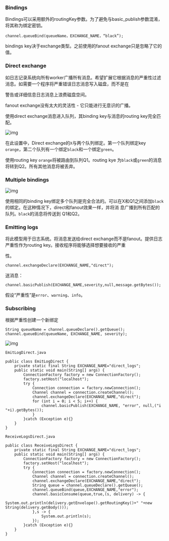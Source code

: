 ### Bindings

Bindings可以采用额外的routingKey参数。为了避免与basic_publish参数混淆，将其称为绑定密钥。

    channel.queueBind(queueName，EXCHANGE_NAME，“black”);

bindings key决于exchange类型。之前使用的fanout exchange只是忽略了它的值。

### Direct exchange
如日志记录系统向所有worker广播所有消息。希望扩展它根据消息的严重性过滤消息。如需要一个程序将严重错误日志消息写入磁盘，而不是在

警告或详细信息日志消息上浪费磁盘空间。

fanout exchange没有太大的灵活性 - 它只能进行无意识的广播。

使用direct exchange消息进入队列，其binding key与消息的routing key完全匹配。

![img](https://www.rabbitmq.com/img/tutorials/direct-exchange.png)

在此设置中，Direct exchange的`X`与两个队列绑定。第一个队列绑定key `orange`，第二个队列有一个绑定`black`和一个绑定`green`。

使用routing key `orange`将被路由到队列Q1。routing kye 为`black`或`green`的消息将转到Q2。所有其他消息将被丢弃。

### Multiple bindings

![img](https://www.rabbitmq.com/img/tutorials/direct-exchange-multiple.png)

使用相同的binding key绑定多个队列是完全合法的。可以在X和Q1之间添加`black`的绑定。在这种情况下，direct和fanout效果一样，并将消
息广播到所有匹配的队列。`black`的消息将传送到 Q1和Q2。

### Emitting logs
将此模型用于日志系统。将消息发送给direct exchange而不是fanout。提供日志严重性作为routing key。接收程序将能够选择想要接收的严重

性。

    channel.exchangeDeclare(EXCHANGE_NAME,"direct");
    
送消息：

    channel.basicPublish(EXCHANGE_NAME,severity,null,message.getBytes());

假设“严重性”是`error`、`warning`、`info`。

### Subscribing

根据严重性创建一个新绑定

    String queueName = channel.queueDeclare().getQueue();
    channel.queueBind(queueName, EXCHANGE_NAME, severity);
![img](https://www.rabbitmq.com/img/tutorials/python-four.png)

`EmitLogDirect.java`

    public class EmitLogDirect {
        private static final String EXCHANGE_NAME="direct_logs";
        public static void main(String[] args) {
            ConnectionFactory factory = new ConnectionFactory();
            factory.setHost("localhost");
            try {
                Connection connection = factory.newConnection();
                Channel channel = connection.createChannel();
                channel.exchangeDeclare(EXCHANGE_NAME,"direct");
                for (int i = 0; i < 5; i++) {
                    channel.basicPublish(EXCHANGE_NAME, "error", null,("i "+i).getBytes());
                }
            }catch (Exception e){}
        }
    }

`ReceiveLogsDirect.java`

    public class ReceiveLogsDirect {
        private static final String EXCHANGE_NAME="direct_logs";
        public static void main(String[] args) {
            ConnectionFactory factory = new ConnectionFactory();
            factory.setHost("localhost");
            try {
                Connection connection = factory.newConnection();
                Channel channel = connection.createChannel();
                channel.exchangeDeclare(EXCHANGE_NAME,"direct");
                String queue = channel.queueDeclare().getQueue();
                channel.queueBind(queue,EXCHANGE_NAME,"error");
                channel.basicConsume(queue,true,(s, delivery) -> {
                    System.out.println(delivery.getEnvelope().getRoutingKey()+" "+new String(delivery.getBody()));
                },s -> {
                    System.out.println(s);
                });
            }catch (Exception e){}
        }
    }
